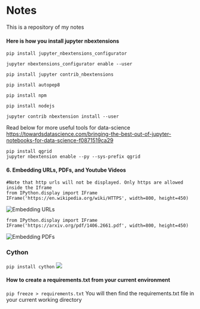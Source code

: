 # Notes
This is a repository of my notes

#### Here is how you install jupyter nbextensions
```
pip install jupyter_nbextensions_configurator

jupyter nbextensions_configurator enable --user

pip install jupyter contrib_nbextensions

pip install autopep8

pip install npm

pip install nodejs

jupyter contrib nbextension install --user

```

Read below for more useful tools for data-science
https://towardsdatascience.com/bringing-the-best-out-of-jupyter-notebooks-for-data-science-f0871519ca29


```
pip install qgrid
jupyter nbextension enable --py --sys-prefix qgrid
```


#### 6. Embedding URLs, PDFs, and Youtube Videos
```
#Note that http urls will not be displayed. Only https are allowed inside the Iframe
from IPython.display import IFrame
IFrame('https://en.wikipedia.org/wiki/HTTPS', width=800, height=450)
```
![Embedding URLs](https://miro.medium.com/max/658/1*hKNCLc-0g8HubqRZWdWr5Q.gif)

```
from IPython.display import IFrame
IFrame('https://arxiv.org/pdf/1406.2661.pdf', width=800, height=450)
```
![Embedding PDFs](https://miro.medium.com/max/641/1*Trjh8qyP9i0o4Z1LJYp8mg.png)

### Cython
```pip install cython```
![](https://miro.medium.com/max/2483/1*fZS2AARQeqPRyXWEM8DXhg.png)


#### How to create a requirements.txt from your current environment
``` pip freeze > requirements.txt ```
You will then find the requirements.txt file in your current working directory

